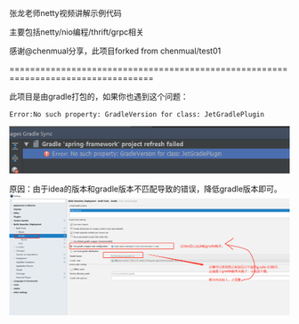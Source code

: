 
张龙老师netty视频讲解示例代码

主要包括netty/nio编程/thrift/grpc相关

感谢@chenmual分享，此项目forked from chenmual/test01



==================================================================================





此项目是由gradle打包的，如果你也遇到这个问题：

    Error:No such property: GradleVersion for class: JetGradlePlugin
![Error:No such property: GradleVersion for class: JetGradlePlugin](https://github.com/liuxianfa520/netty_lecture/blob/master/gradle-%E6%8A%A5%E9%94%99.png "错误图片")

原因：由于idea的版本和gradle版本不匹配导致的错误，降低gradle版本即可。
![解决办法](https://github.com/liuxianfa520/netty_lecture/blob/master/gradle-%E8%A7%A3%E5%86%B3%E5%8A%9E%E6%B3%95.png "解决办法")
